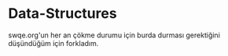 # Data-Structures
swqe.org'un her an çökme durumu için burda durması gerektiğini düşündüğüm için forkladım.
